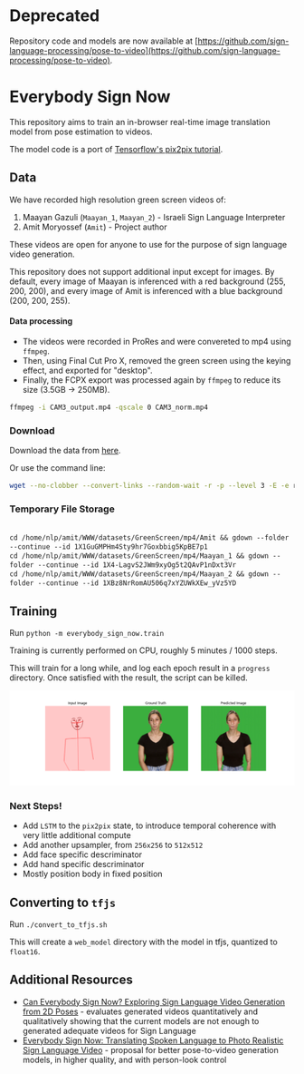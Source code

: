 # Deprecated

Repository code and models are now available at [https://github.com/sign-language-processing/pose-to-video](https://github.com/sign-language-processing/pose-to-video).


# Everybody Sign Now

This repository aims to train an in-browser real-time image translation model from pose estimation to videos.

The model code is a port of [Tensorflow's pix2pix tutorial](https://www.tensorflow.org/tutorials/generative/pix2pix).

## Data

We have recorded high resolution green screen videos of:
1. Maayan Gazuli (`Maayan_1`, `Maayan_2`) - Israeli Sign Language Interpreter
2. Amit Moryossef (`Amit`) - Project author

These videos are open for anyone to use for the purpose of sign language video generation.

This repository does not support additional input except for images.
By default, every image of Maayan is inferenced with a red background (255, 200, 200), 
and every image of Amit is inferenced with a blue background (200, 200, 255).

#### Data processing

- The videos were recorded in ProRes and were convereted to mp4 using `ffmpeg`.
- Then, using Final Cut Pro X, removed the green screen using the keying effect, and exported for "desktop".
- Finally, the FCPX export was processed again by `ffmpeg` to reduce its size (3.5GB -> 250MB).
```bash
ffmpeg -i CAM3_output.mp4 -qscale 0 CAM3_norm.mp4
```

### Download

Download the data from [here](https://nlp.biu.ac.il/~amit/datasets/GreenScreen/).

Or use the command line:
```bash
wget --no-clobber --convert-links --random-wait -r -p --level 3 -E -e robots=off --adjust-extension -U mozilla "https://nlp.biu.ac.il/~amit/datasets/GreenScreen/"
```

### Temporary File Storage

```

cd /home/nlp/amit/WWW/datasets/GreenScreen/mp4/Amit && gdown --folder --continue --id 1X1GuGMPHm4Sty9hr7Goxbbig5KpBE7p1
cd /home/nlp/amit/WWW/datasets/GreenScreen/mp4/Maayan_1 && gdown --folder --continue --id 1X4-LagvS2JWm9xyOg5t2QAvP1nDxt3Vr
cd /home/nlp/amit/WWW/datasets/GreenScreen/mp4/Maayan_2 && gdown --folder --continue --id 1XBz8NrRomAU506q7xYZUWkXEw_yVz5YD
```

## Training

Run `python -m everybody_sign_now.train`

Training is currently performed on CPU, roughly 5 minutes / 1000 steps.

This will train for a long while, and log each epoch result in a `progress` directory.
Once satisfied with the result, the script can be killed.

![Progress Sample](progress_sample.png)

### Next Steps!

- Add `LSTM` to the `pix2pix` state, to introduce temporal coherence with very little additional compute
- Add another upsampler, from `256x256` to `512x512`
- Add face specific descriminator
- Add hand specific descriminator
- Mostly position body in fixed position

## Converting to `tfjs`

Run `./convert_to_tfjs.sh`

This will create a `web_model` directory with the model in tfjs, quantized to `float16`.

## Additional Resources

- [Can Everybody Sign Now? Exploring Sign Language Video Generation from 2D Poses](https://arxiv.org/abs/2012.10941) - evaluates generated videos quantitatively and qualitatively showing that the current models are not enough to generated adequate videos for Sign Language
- [Everybody Sign Now: Translating Spoken Language to Photo Realistic Sign Language Video](https://arxiv.org/abs/2011.09846) - proposal for better pose-to-video generation models, in higher quality, and with person-look control
